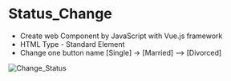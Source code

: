 # Status_Change
- Create web Component by JavaScript with Vue.js framework
- HTML Type - Standard Element 
- Change one button name [Single] -> [Married] --> [Divorced]


![Change_Status](https://user-images.githubusercontent.com/125545144/221424685-833b8617-b11f-4531-a752-e0b17fff686a.gif)
